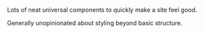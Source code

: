 Lots of neat universal components to quickly make a site feel good.

Generally unopinionated about styling beyond basic structure.